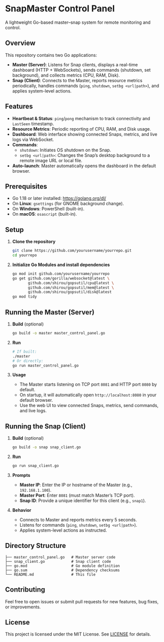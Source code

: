 # SnapMaster Control Panel

A lightweight Go-based master–snap system for remote monitoring and control.

## Overview

This repository contains two Go applications:

- **Master (Server)**: Listens for Snap clients, displays a real-time dashboard (HTTP + WebSockets), sends commands (shutdown, set background), and collects metrics (CPU, RAM, Disk).
- **Snap (Client)**: Connects to the Master, reports resource metrics periodically, handles commands (`ping`, `shutdown`, `setbg <url|path>`), and applies system-level actions.

## Features

- **Heartbeat & Status**: `ping`/`pong` mechanism to track connectivity and `LastSeen` timestamp.
- **Resource Metrics**: Periodic reporting of CPU, RAM, and Disk usage.
- **Dashboard**: Web interface showing connected Snaps, metrics, and live logs via WebSocket.
- **Commands**:
  - `shutdown`: Initiates OS shutdown on the Snap.
  - `setbg <url|path>`: Changes the Snap’s desktop background to a remote image URL or local file.
- **Auto-launch**: Master automatically opens the dashboard in the default browser.

## Prerequisites

- Go 1.18 or later installed: https://golang.org/dl/
- On **Linux**: `gsettings` (for GNOME background change).
- On **Windows**: PowerShell (built-in).
- On **macOS**: `osascript` (built-in).

## Setup

1. **Clone the repository**
   ```bash
   git clone https://github.com/yourusername/yourrepo.git
   cd yourrepo
   ```

2. **Initialize Go Modules and install dependencies**
   ```bash
   go mod init github.com/yourusername/yourrepo
   go get github.com/gorilla/websocket@latest \
          github.com/shirou/gopsutil/cpu@latest \
          github.com/shirou/gopsutil/mem@latest \
          github.com/shirou/gopsutil/disk@latest
   go mod tidy
   ```

## Running the Master (Server)

1. **Build** (optional)
   ```bash
   go build -o master master_control_panel.go
   ```

2. **Run**
   ```bash
   # If built:
   ./master
   # Or directly:
   go run master_control_panel.go
   ```

3. **Usage**
   - The Master starts listening on TCP port `8081` and HTTP port `8080` by default.
   - On startup, it will automatically open `http://localhost:8080` in your default browser.
   - Use the web UI to view connected Snaps, metrics, send commands, and live logs.

## Running the Snap (Client)

1. **Build** (optional)
   ```bash
   go build -o snap snap_client.go
   ```

2. **Run**
   ```bash
   go run snap_client.go
   ```

3. **Prompts**
   - **Master IP**: Enter the IP or hostname of the Master (e.g., `192.168.1.100`).
   - **Master Port**: Enter `8081` (must match Master’s TCP port).
   - **Snap ID**: Provide a unique identifier for this client (e.g., `snap1`).

4. **Behavior**
   - Connects to Master and reports metrics every 5 seconds.
   - Listens for commands (`ping`, `shutdown`, `setbg <url|path>`).
   - Applies system-level actions as instructed.

## Directory Structure

```
├── master_control_panel.go   # Master server code
├── snap_client.go            # Snap client code
├── go.mod                    # Go module definition
├── go.sum                    # Dependency checksums
└── README.md                 # This file
```

## Contributing

Feel free to open issues or submit pull requests for new features, bug fixes, or improvements.

## License

This project is licensed under the MIT License. See [LICENSE](LICENSE) for details.

